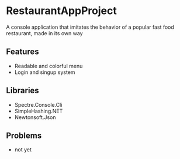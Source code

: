 # RestaurantAppProject
A console application that imitates the behavior of a popular fast food restaurant, made in its own way

## Features
- Readable and colorful menu
- Login and singup system


## Libraries
- Spectre.Console.Cli
- SimpleHashing.NET
- Newtonsoft.Json

## Problems
- not yet
